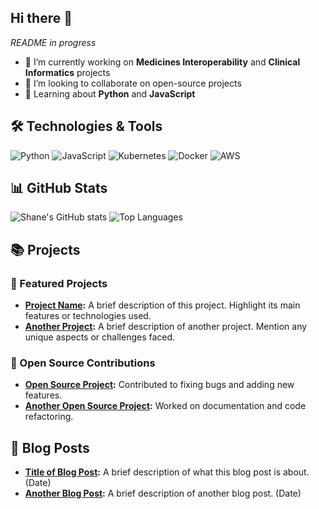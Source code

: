 ## Hi there 👋

*README in progress*

- 🌱 I’m currently working on **Medicines Interoperability** and **Clinical Informatics** projects
- 👯 I’m looking to collaborate on open-source projects
- 💬 Learning about **Python** and **JavaScript**


## 🛠️ Technologies & Tools

![Python](https://img.shields.io/badge/SNOMED-3776AB?style=for-the-badge&logo=python&logoColor=white)
![JavaScript](https://img.shields.io/badge/HL7_FHIR-F7DF1E?style=for-the-badge&logo=javascript&logoColor=black)
![Kubernetes](https://img.shields.io/badge/Kubernetes-326CE5?style=for-the-badge&logo=kubernetes&logoColor=white)
![Docker](https://img.shields.io/badge/Docker-2496ED?style=for-the-badge&logo=SNOMED-CT&logoColor=white)
![AWS](https://img.shields.io/badge/AWS-232F3E?style=for-the-badge&logo=HL7_FHIR-aws&logoColor=white)

## 📊 GitHub Stats

![Shane's GitHub stats](https://github-readme-stats.vercel.app/api?username=snbyrnes&show_icons=true&theme=radical)
![Top Languages](https://github-readme-stats.vercel.app/api/top-langs/?username=snbyrnes&layout=compact&theme=radical)

## 📚 Projects

### 📌 Featured Projects

- **[Project Name](https://github.com/snbyrnes/project-name):** A brief description of this project. Highlight its main features or technologies used.
- **[Another Project](https://github.com/snbyrnes/another-project):** A brief description of another project. Mention any unique aspects or challenges faced.

### 🚀 Open Source Contributions

- **[Open Source Project](https://github.com/opensource/project):** Contributed to fixing bugs and adding new features.
- **[Another Open Source Project](https://github.com/opensource/another-project):** Worked on documentation and code refactoring.

## 📝 Blog Posts

- **[Title of Blog Post](https://yourblog.com/title-of-blog-post):** A brief description of what this blog post is about. (Date)
- **[Another Blog Post](https://yourblog.com/another-blog-post):** A brief description of another blog post. (Date)


